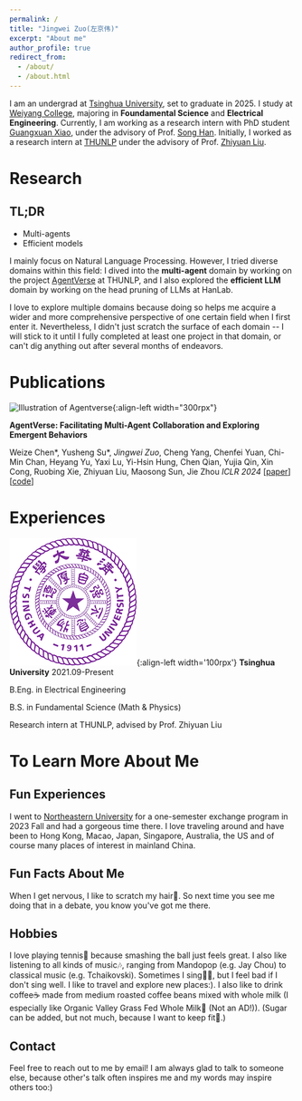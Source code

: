 ```yaml
---
permalink: /
title: "Jingwei Zuo(左京伟)"
excerpt: "About me"
author_profile: true
redirect_from: 
  - /about/
  - /about.html
---
```


I am an undergrad at [Tsinghua University](https://www.tsinghua.edu.cn/en/), set to graduate in 2025. I study at [Weiyang College](https://www.wyc.tsinghua.edu.cn/#), majoring in **Foundamental Science** and **Electrical Engineering**. Currently, I am working as a research intern with PhD student [Guangxuan Xiao](https://guangxuanx.com/), under the advisory of Prof. [Song Han](https://hanlab.mit.edu/songhan). Initially, I worked as a research intern at [THUNLP](https://github.com/thunlp) under the advisory of Prof. [Zhiyuan Liu](https://nlp.csai.tsinghua.edu.cn/~lzy/).


Research
=====

TL;DR
-----

- Multi-agents
- Efficient models

I mainly focus on Natural Language Processing. However, I tried diverse domains within this field: I dived into the **multi-agent** domain by working on the project [AgentVerse](https://arxiv.org/abs/2308.10848) at THUNLP, and I also explored the **efficient LLM** domain by working on the head pruning of LLMs at HanLab.

I love to explore multiple domains because doing so helps me acquire a wider and more comprehensive perspective of one certain field when I first enter it. Nevertheless, I didn't just scratch the surface of each domain -- I will stick to it until I fully completed at least one project in that domain, or can't dig anything out after several months of endeavors.


Publications
======
![Illustration of Agentverse](https://github.com/OpenBMB/AgentVerse/assets/11704492/6db1c907-b7fc-42f9-946c-89853a28f386){:align-left width="300rpx"}


**AgentVerse: Facilitating Multi-Agent Collaboration and Exploring Emergent Behaviors**

Weize Chen\*, Yusheng Su\*, *Jingwei Zuo*, Cheng Yang, Chenfei Yuan, Chi-Min Chan, Heyang Yu, Yaxi Lu, Yi-Hsin Hung, Chen Qian, Yujia Qin, Xin Cong, Ruobing Xie, Zhiyuan Liu, Maosong Sun, Jie Zhou
*ICLR 2024* [[paper](https://arxiv.org/abs/2308.10848)][[code](https://github.com/OpenBMB/AgentVerse)]


Experiences
======
![Tsinghua logo](/images/tsinghua.png){:align-left width='100rpx'}
**Tsinghua University**
2021.09-Present

B.Eng. in Electrical Engineering

B.S. in Fundamental Science (Math & Physics)

Research intern at THUNLP, advised by Prof. Zhiyuan Liu



To Learn More About Me
======

Fun Experiences
------

I went to [Northeastern University](https://www.northeastern.edu/) for a one-semester exchange program in 2023 Fall and had a gorgeous time there. I love traveling around and have been to Hong Kong, Macao, Japan, Singapore, Australia, the US and of course many places of interest in mainland China.

Fun Facts About Me
------

When I get nervous, I like to scratch my hair😬. So next time you see me doing that in a debate, you know you've got me there.

Hobbies
------

I love playing tennis🎾 because smashing the ball just feels great. I also like listening to all kinds of music🎶, ranging from Mandopop (e.g. Jay Chou) to classical music (e.g. Tchaikovski). Sometimes I sing👨‍🎤, but I feel bad if I don't sing well. I like to travel and explore new places:). I also like to drink coffee☕ made from medium roasted coffee beans mixed with whole milk (I especially like Organic Valley Grass Fed Whole Milk🐄 (Not an AD!)). (Sugar can be added, but not much, because I want to keep fit💪.)

Contact
------

Feel free to reach out to me by email! I am always glad to talk to someone else, because other's talk often inspires me and my words may inspire others too:)